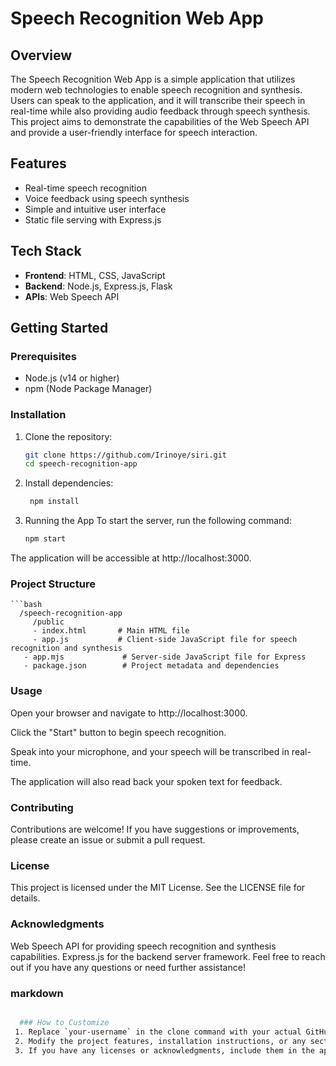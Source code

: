
# Speech Recognition Web App

## Overview
The Speech Recognition Web App is a simple application that utilizes modern web technologies to enable speech recognition and synthesis. Users can speak to the application, and it will transcribe their speech in real-time while also providing audio feedback through speech synthesis. This project aims to demonstrate the capabilities of the Web Speech API and provide a user-friendly interface for speech interaction.

## Features
- Real-time speech recognition
- Voice feedback using speech synthesis
- Simple and intuitive user interface
- Static file serving with Express.js

## Tech Stack
- **Frontend**: HTML, CSS, JavaScript
- **Backend**: Node.js, Express.js, Flask
- **APIs**: Web Speech API

## Getting Started

### Prerequisites
- Node.js (v14 or higher)
- npm (Node Package Manager)

### Installation
1. Clone the repository:
   ```bash
   git clone https://github.com/Irinoye/siri.git
   cd speech-recognition-app
2.  Install dependencies:
    ```bash
     npm install

3. Running the App
To start the server, run the following command:

   ```bash
   npm start

The application will be accessible at http://localhost:3000.

### Project Structure
    ```bash
      /speech-recognition-app
         /public
         - index.html       # Main HTML file
         - app.js           # Client-side JavaScript file for speech recognition and synthesis
       - app.mjs             # Server-side JavaScript file for Express
       - package.json        # Project metadata and dependencies

### Usage
Open your browser and navigate to http://localhost:3000.

Click the "Start" button to begin speech recognition.

Speak into your microphone, and your speech will be transcribed in real-time.

The application will also read back your spoken text for feedback.

### Contributing
Contributions are welcome! If you have suggestions or improvements, please create an issue or submit a pull request.

### License
This project is licensed under the MIT License. See the LICENSE file for details.

### Acknowledgments
Web Speech API for providing speech recognition and synthesis capabilities.
Express.js for the backend server framework.
Feel free to reach out if you have any questions or need further assistance!

### markdown
   ```bash

     ### How to Customize
    1. Replace `your-username` in the clone command with your actual GitHub username.
    2. Modify the project features, installation instructions, or any sections to fit your project specifics.
    3. If you have any licenses or acknowledgments, include them in the appropriate sections.





   
